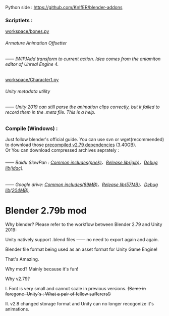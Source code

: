 Python side : https://github.com/KnIfER/blender-addons

### Scriptlets :   
[workspace/bones.py](https://github.com/KnIfER/KnIlender/blob/blender-v2.79b-release/release/scripts/workspace/bones.py)  
###### Armature Animation Offsetter
######  ——  [WIP]Add transform to current action. Idea comes from the aniamiton editor of Unreal Engine 4.

[workspace/Character1.py](https://github.com/KnIfER/KnIlender/blob/blender-v2.79b-release/release/scripts/workspace/Character1.py)
###### Unity metadata utility
###### ——  Unity 2019 can still parse the animation clips correctly, but it failed to record them in the .meta file. This is a help.

### Compile (Windows) : 
Just follow blender's official guide. You can use svn or wget(recommended) to download those [precompiled v2.79 dependencies](https://svn.blender.org/svnroot/bf-blender/tags/blender-2.79a-release/lib/win64_vc14/) (3.40GB).  
Or You can download compressed archives seprately : 
###### ——  Baidu SlowPan : [Common includes(pnek)](https://pan.baidu.com/s/1Pg_Bn0EbzB_2D7DLwdZ-Og)、[Release lib(jgib)](https://pan.baidu.com/s/1whwUdrLd_t-TW3rH_r0LoQ)、[Debug lib(idac)](https://pan.baidu.com/s/1y1gJJLfPzurR5i31LZe5Hw).
###### ——  Google drive: [Common includes(89MB)](https://drive.google.com/open?id=1MVy-N9iybt1xj45RtlZ24cbUU7JIM_v8)、[Release lib(57MB)](https://drive.google.com/open?id=1k7YCAEKybraIQtmODdZz5H1C6zDJf-7w)、[Debug lib(204MB)](https://drive.google.com/open?id=1p1XbkcU1z69emXkw0O5CygDPmZrFDeHN).

# Blender 2.79b mod

Why blender? Please refer to the workflow between Blender 2.79 and Unity 2019:

Unity natively support .blend files —— no need to export again and again. 

Blender file format being used as an asset format for Unity Game Engine! 

That's Amazing.  

Why mod? Mainly because it's fun!  

Why v2.79?  

I. Font is very small and cannot scale in previous versions. ~~(Same in foregone 'Unity's : What a pair of fellow sufferers!)~~  

II. v2.8 changed storage format and Unity can no longer recogonize it's animations.

